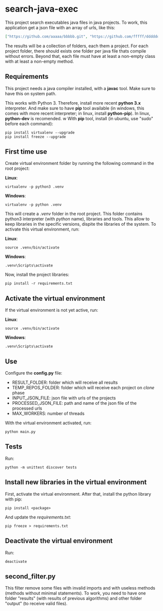 # **search-java-exec**

This project search executables java files in java projects. To work, this application get a json file with an array of urls, like this:

```json
["https://github.com/aaaaa/bbbbb.git", "https://github.com/fffff/dddddd.git"]
```

The results will be a collection of folders, each them a project. For each project folder, there should exists one folder per java file thats compile without errors. Beyond that, each file must have at least a non-empty class with at least a non-empty method.

## Requirements

This project needs a java compiler installed, with a **javac** tool. Make sure to have this on system path.

This works with Python 3. Therefore, install more recent **python 3.x** interpreter. And make sure to have **pip** tool available (in windows, this comes with more recent interpreter; in linux, install **python-pip**). In linux, **python-dev** is recomended.
w
With **pip** tool, install (in ubuntu, use "sudo" before each command):
```terminal
pip install virtualenv --upgrade
pip install freeze --upgrade
```

## First time use

Create virtual environment folder by running the following command in the root project:

**Linux**:
```terminal
virtualenv -p python3 .venv
```
**Windows**:
```terminal
virtualenv -p python .venv
```

This will create a *.venv* folder in the root project. This folder contains python3 interpreter (with *python* name), libraries and tools. This allow to keep libraries in the specific versions, dispite the libraries of the system. To activate this virtual environment, run:

**Linux**:
```terminal
source .venv/bin/activate
```
**Windows**:
```terminal
.venv\Scripts\activate
```

Now, install the project libraries:

```terminal
pip install -r requirements.txt
```

## Activate the virtual environment

If the virtual environment is not yet active, run:

**Linux**:
```terminal
source .venv/bin/activate
```
**Windows**:
```terminal
.venv\Scripts\activate
```

## Use

Configure the **config.py** file:

- RESULT_FOLDER: folder which will receive all results
- TEMP_REPOS_FOLDER: folder which will receive each project on *clone* phase
- INPUT_JSON_FILE: json file with urls of the projects
- PROCESSED_JSON_FILE: path and name of the json file of the processed urls
- MAX_WORKERS: number of threads

With the virtual environment activated, run:

```terminal
python main.py
```

## Tests

Run:

```terminal
python -m unittest discover tests
```

## Install new libraries in the virtual environment

First, activate the virtual environment. After that, install the python library with pip:

```terminal
pip install <package>
```

And update the *requirements.txt*:

```terminal
pip freeze > requirements.txt
```

## Deactivate the virtual environment

Run:
```terminal
deactivate
```

## second_filter.py

This filter remove some files with invalid imports and with useless methods (methods without minimal statements). To work, you need to have one folder "results" (with results of previous algorithms) and other folder "output" (to receive valid files).
